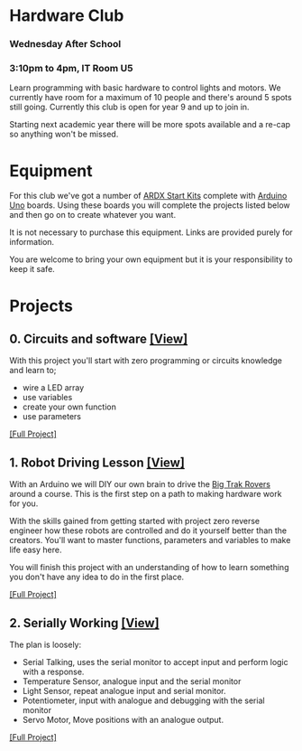 # Hardware Club
### Wednesday After School
### 3:10pm to 4pm, IT Room U5

Learn programming with basic hardware to control lights and motors.  We currently have room for a maximum of 10 people and there's around 5 spots still going. Currently this club is open for year 9 and up to join in. 

Starting next academic year there will be more spots available and a re-cap so anything won't be missed.


# Equipment

For this club we've got a number of [ARDX Start Kits](http://oomlout.co.uk/products/arduino-starter-kit-ardx) complete with [Arduino Uno](http://oomlout.co.uk/collections/arduino/products/arduino-uno) boards. Using these boards you will complete the projects listed below and then go on to create whatever you want.

It is not necessary to purchase this equipment. Links are provided purely for information.

You are welcome to bring your own equipment but it is your responsibility to keep it safe.

# Projects

## 0. Circuits and software [\[View\]](AltBlink/)

With this project you'll start with zero programming or circuits  knowledge and learn to;

* wire a LED array
* use variables
* create your own function
* use parameters

[\[Full Project\]](AltBlink/)

## 1. Robot Driving Lesson [\[View\]](RobotController/)

With an Arduino we will DIY our own brain to drive the [Big Trak Rovers](http://rover.bigtrakxtr.co.uk/what.html) around a course. This is the first step on a path to making hardware work for you.

With the skills gained from getting started with project zero reverse engineer how these robots are controlled and do it yourself better than the creators. You'll want to master functions,  parameters and variables to make life easy here.

You will finish this project with an understanding of how to learn something you don't have any idea to do in the first place.

[\[Full Project\]](RobotController/)

## 2. Serially Working [\[View\]](Serially/)

The plan is loosely:

* Serial Talking, uses the serial monitor to accept input and perform logic with a  response. 
* Temperature Sensor, analogue input and the serial monitor
* Light Sensor, repeat analogue input and serial monitor.
* Potentiometer, input with analogue and debugging with the serial monitor
* Servo Motor, Move positions with an analogue output.

[\[Full Project\]](Serially/)
